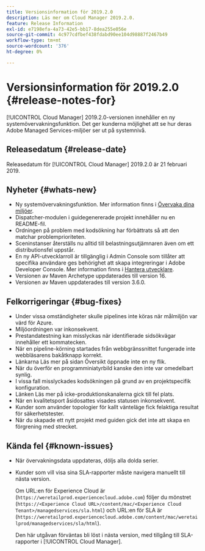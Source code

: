```yaml
---
title: Versionsinformation för 2019.2.0
description: Läs mer om Cloud Manager 2019.2.0.
feature: Release Information
exl-id: e7198efa-4a73-42e5-bb17-8dea255e056e
source-git-commit: 4c977cdfbef438fdabd90ee104d98887f2467b49
workflow-type: tm+mt
source-wordcount: '376'
ht-degree: 0%

---
```


# Versionsinformation för 2019.2.0 {#release-notes-for}

[!UICONTROL Cloud Manager] 2019.2.0-versionen innehåller en ny systemövervakningsfunktion. Det ger kunderna möjlighet att se hur deras Adobe Managed Services-miljöer ser ut på systemnivå.


## Releasedatum {#release-date}

Releasedatum för [!UICONTROL Cloud Manager] 2019.2.0 är 21 februari 2019.

## Nyheter {#whats-new}

* Ny systemövervakningsfunktion. Mer information finns i [Övervaka dina miljöer](/help/using/monitoring-environments.md).
* Dispatcher-modulen i guidegenererade projekt innehåller nu en README-fil.
* Ordningen på problem med kodsökning har förbättrats så att den matchar problemprioriteten.
* Sceninstanser återställs nu alltid till belastningsutjämnaren även om ett distributionsfel uppstår.
* En ny API-utvecklarroll är tillgänglig i Admin Console som tillåter att specifika användare ges behörighet att skapa integreringar i Adobe Developer Console. Mer information finns i [Hantera utvecklare](https://helpx.adobe.com/se/enterprise/using/manage-developers.html).
* Versionen av Maven Archetype uppdaterades till version 16.
* Versionen av Maven uppdaterades till version 3.6.0.

## Felkorrigeringar {#bug-fixes}

* Under vissa omständigheter skulle pipelines inte köras när målmiljön var värd för Azure.
* Miljöordningen var inkonsekvent.
* Prestandatestning kan misslyckas när identifierade sidsökvägar innehåller ett kommatecken.
* När en pipeline-körning startades från webbgränssnittet fungerade inte webbläsarens bakåtknapp korrekt.
* Länkarna Läs mer på sidan Översikt öppnade inte en ny flik.
* När du överför en programminiatyrbild kanske den inte var omedelbart synlig.
* I vissa fall misslyckades kodsökningen på grund av en projektspecifik konfiguration.
* Länken Läs mer på icke-produktionskanalerna gick till fel plats.
* När en kvalitetsport åsidosattes visades statusen inkonsekvent.
* Kunder som använder topologier för kallt vänteläge fick felaktiga resultat för säkerhetstester.
* När du skapade ett nytt projekt med guiden gick det inte att skapa en förgrening med strecket.

## Kända fel {#known-issues}

* När övervakningsdata uppdateras, döljs alla dolda serier.
* Kunder som vill visa sina SLA-rapporter måste navigera manuellt till nästa version.

  Om URL:en för Experience Cloud är (`https://weretailprod.experiencecloud.adobe.com`) följer du mönstret (`https://<Experience Cloud URL>/content/mac/<Experience Cloud Tenant>/managedservices/sla.html`) och URL:en för SLA är (`https://weretailprod.experiencecloud.adobe.com/content/mac/weretailprod/managedservices/sla/html`).

  Den här utgåvan förväntas bli löst i nästa version, med tillgång till SLA-rapporter i [!UICONTROL Cloud Manager].
